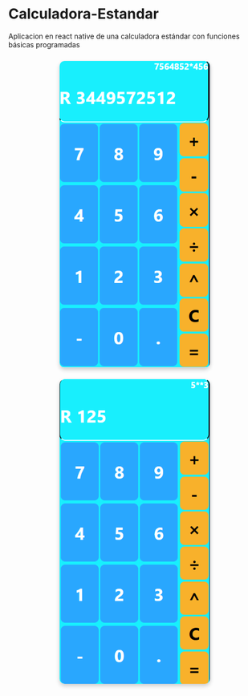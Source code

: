# Calculadora-Estandar
Aplicacion en react native de una calculadora estándar con funciones básicas programadas

<p align="center">
  <img src="Resultado.png" alt="Imagen 1" width="300" style="border-radius:10px; box-shadow: 0 4px 8px rgba(0,0,0,0.2); margin:10px;">
  <img src="Exponente.png" alt="Imagen 2" width="300" style="border-radius:10px; box-shadow: 0 4px 8px rgba(0,0,0,0.2); margin:10px;">
</p>
